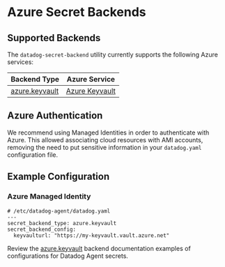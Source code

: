 # Azure Secret Backends

## Supported Backends

The `datadog-secret-backend` utility currently supports the following Azure services:

| Backend Type | Azure Service |
| --- | --- |
| [azure.keyvault](keyvault.md) | [Azure Keyvault](https://docs.microsoft.com/en-us/Azure/key-vault/secrets/quick-create-portal) |


## Azure Authentication

We recommend using Managed Identities in order to authenticate with Azure. This allowed associating cloud resources with AMI accounts, removing the need to put sensitive information in your `datadog.yaml` configuration file.

## Example Configuration

### Azure Managed Identity

```
# /etc/datadog-agent/datadog.yaml
---
secret_backend_type: azure.keyvault
secret_backend_config:
  keyvaulturl: "https://my-keyvault.vault.azure.net"
```

Review the [azure.keyvault](keyvault.md) backend documentation examples of configurations for Datadog Agent secrets.
